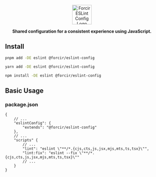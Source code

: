 <p align="center"></p>
<div align="center">
    <picture>
        <source media="(prefers-color-scheme: dark)" srcset="https://cdn.forcir.com/oss/forcir-eslint-config/assets/images/logos/dark.png" height="64">
        <source media="(prefers-color-scheme: light)" srcset="https://cdn.forcir.com/oss/forcir-eslint-config/assets/images/logos/light.png" height="64">
        <img alt="Forcir ESLint Config Logo" src="https://cdn.forcir.com/oss/forcir-eslint-config/assets/images/logos/light.png" height="64">
    </picture>
</div>
<p align="center"><strong>Shared configuration for a consistent experience using JavaScript.</strong></p>
<p align="center"></p>

## Install

```bash
pnpm add -DE eslint @forcir/eslint-config
```

```bash
yarn add -DE eslint @forcir/eslint-config
```

```bash
npm install -DE eslint @forcir/eslint-config
```

## Basic Usage

### package.json

```jsonc
{
    // ...
    "eslintConfig": {
        "extends": "@forcir/eslint-config"
    },
    // ...
    "scripts" {
        // ...
        "lint": "eslint \"**/*.{cjs,cts,js,jsx,mjs,mts,ts,tsx}\"",
        "lint:fix": "eslint --fix \"**/*.{cjs,cts,js,jsx,mjs,mts,ts,tsx}\""
        // ...
    }
}
```
